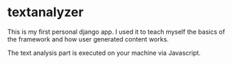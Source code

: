 # textanalyzer

This is my first personal django app. I used it to teach myself the basics of the framework and how user generated content works.

The text analysis part is executed on your machine via Javascript.